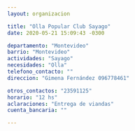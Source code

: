 ```yaml
---
layout: organizacion

title: "Olla Popular Club Sayago"
date: 2020-05-21 15:09:43 -0300

departamento: "Montevideo"
barrio: "Montevideo"
actividades: "Sayago"
necesidades: "Olla"
telefono_contacto: ""
direccion: "Gimena Fernández 096778461"

otros_contactos: "23591125"
horario: "12 hs"
aclaraciones: "Entrega de viandas"
cuenta_bancaria: ""

---
```

